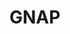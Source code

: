 # GNAP


<!-- ToDo: write once GNAP is released

differences:
- client sends data to AS as token endpoint as JSON instead of in query string, e.g. scopes can have hierarchy for multiple RSs, etc. 🎉
- for user-to-machine, client sends data to AS beforehand on trusted back channel, transmits only opaque identifier on front channel 🎉
- ...

questions:
- does GNAP replace bearer tokens for tokens that are bound to the TLS connection? Since Token Binding is dead (not implemented in FF, Safari, removed from Chrome), how would that look like?
 -->